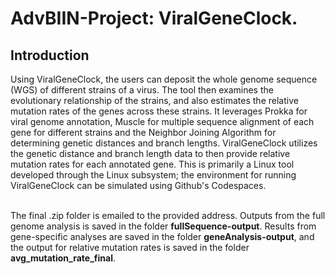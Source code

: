 <h1> AdvBIIN-Project: ViralGeneClock. </h1>

<h2> Introduction </h2>
Using ViralGeneClock, the users can deposit the whole genome sequence (WGS) of different strains of a virus. The tool then examines the evolutionary relationship of the strains, and also estimates the relative mutation rates of the genes across these strains. It leverages Prokka for viral genome annotation, Muscle for multiple sequence alignment of each gene for different strains and the Neighbor Joining Algorithm for determining genetic distances and branch lengths. ViralGeneClock utilizes the genetic distance and branch length data to then provide relative mutation rates for each annotated gene. This is primarily a Linux tool developed through the Linux subsystem; the environment for running ViralGeneClock can be simulated using Github's Codespaces.<br> <br>

The final .zip folder is emailed to the provided address. Outputs from the full genome analysis is saved in the folder <b>fullSequence-output</b>. Results from gene-specific analyses are saved in the folder <b> geneAnalysis-output</b>, and the output for relative mutation rates is saved in the folder <b>avg_mutation_rate_final</b>.


